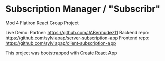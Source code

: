 # Subscription Manager / "Subscribr"

Mod 4 Flatiron React Group Project

Live Demo:
Partner: https://github.com/JABermudez11
Backend repo: https://github.com/sylviapap/server-subscription-app
Frontend repo: https://github.com/sylviapap/client-subscription-app

This project was bootstrapped with [Create React App](https://github.com/facebook/create-react-app)